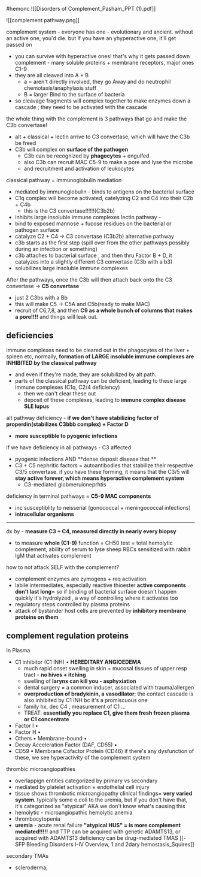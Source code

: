 #hemonc 
![[Disorders of Complement_Pasham_PPT (1).pdf]]

![[complement pathway.png]]

complement system - everyone has one - evolutionary and ancient. without an active one, you'd die. but if you have an yhyperactive one, it'll get passed on 
- you can survive with hyperactive ones! that's why it gets passed down 
complement - many soluble proteins + membrane receptors, major ones C1-9 
- they are all cleaved into A + B
	- a = aren't directly involved, they go Away and do neutrophil chemotaxis/anaphylaxis stuff
	- B = larger Bind to the surface of bacteria 
- so cleavage fragments will complex together to make enzymes down a cascade ; they need to be activated with the cascade

the whole thing with the complement is 3 pathways that go and make the C3b convertase!
- alt + classical + lectin arrive to C3 convertase, which will have the C3b be freed
- C3b will complex on **surface of the pathogen**
	- C3b can be recognized by **phagocytes** + engulfed
	- also C3b can recruit MAC C5-9 to make a pore and lyse the microbe 
	- and recruitment and activation of leukocytes 

classical pathway = immunoglobulin mediation 
- mediated by immunoglobulin - binds to antigens on the bacterial surface
- C1q complex will become activated, catelyzing C2 and C4 into their C2b + C4b
	- this is the C3 convertase!!!!!!(C3b2b)
- inhibits large insoluble immune complexes 
lectin pathway - 
- bind to exposed mannose + fucose residues on the bacterial or pathogen surface
- catalyze C2 + C4 -> C3 convertase (C3b2b)
alternative pathway 
- c3b starts as the first step (spill over from the other pathways possibly during an infection or something)
- c3b attaches to bacterial surface , and then thru Factor B + D, it catalyzes into a slightly different C3 convertase (C3b with a b3)
- solubilizes large insoluble immune complexes

After the pathways, once the C3b will then attach back onto the C3 convertase -> **C5 convertase** 
- just 2 C3bs with a Bb 
- this will make C5 -> C5A and C5b(ready to make MAC)
- recruit of C6,7,8, and then **C9 as a whole bunch of columns that makes a pore!!!!** and things will leak out. 

deficiencies
---
immune complexes need to be cleared out in the phagocytes of the liver + spleen etc, 
normally, **formation of LARGE insoluble immune complexes are INHIBITED by the classical pathway**
- and even if they're made, they are solubilized by alt path. 
- parts of the classical pathway can be deficient, leading to these large immune complexes (C1q, C2/4 deficiency)
	- then we can't clear these out
	- deposit of these complexes, leading to **immune complex disease SLE lupus**

alt pathway deficiency - **if we don't have stabilizing factor of properdin(stabilizes C3bbb complex) + Factor D**
- **more susceptible to pyogenic infections**

if we have deficiency in all pathways - C3 affected
- pyogenic infections AND **dense deposit disease that **
- C3 + C5 nephritic factors = autoantibodies that stabilize their respective C3/5 convertase. if you have these forming, it means that the C3/5 will **stay active forever, which means hyperactive complement system**
	- C3-mediated globmeruloneprhtis 

deficiency in terminal pathways = **C5-9 MAC components**
- inc susceptiblity to neisserial (gonococcal + meningococcal infections)
- **intracellular organisms** 

---
dx by - **measure C3 + C4, measured directly in nearly every biopsy**
- to measure **whole (C1-9)** function = CH50 test = total hemolytic complement, ability of serum to lyse sheep RBCs sensitized with rabbit IgM that activates complement 

how to not attack SELF with the complement? 
- complement enzymes are zymogens + req activation 
- labile intermediates, especially reactive thioester **active components don't last long**= so if binding of bacterial surface doesn't happen quickly it's hydrolyzed , a way of controlling where it activates too
- regulatory steps controlled by plasma proteins
- attack of bystander host cells are prevented by **inhibitory membrane proteins on them**

complement regulation proteins
---
In Plasma 
- C1 inhibitor (C1 INH) • **HEREDITARY ANGIOEDEMA**
	- much rapid onset swelling in skin + mucosal tissues of upper resp tract - **no hives + itching**
	- swelling of **larynx can kill you - asphyxiation**
	- dental surgery = a common inducer, associated with trauma/allergen 
	- **overproduction of bradykinin, a vasodilator**; the contact cascade is also inhibited by C1 INH bc it's a promiscuous one
	- family hx, dec C4 , measurement of C1 ... 
	- TREAT: **essentially you replace C1, give them fresh frozen plasma or C1 concentrate**
- Factor I • 
- Factor H • 
- Others • 
Membrane-bound •
- Decay Acceleration Factor (DAF, CD55) • 
- CD59 • Membrane Cofactor Protein (CD46)
if there's any dysfunction of these, we see hyperactivity of the complement system 

thrombic microangiopathies
- overlappign entities categorized by primary vs secondary 
- mediated by platelet activation + endothelial cell injury 
- tissue shows thrombotic microangiopathy 
clinical findings= **very varied system**. typically some e.coli to the uremia, but if you don't have that, it's categorized as "atypical" AKA we don't know what's causing this 
- hemolytic - microangiopathic hemolytic anemia
- thrombocytopenia
- **uremia** - acute renal failure 
**"atypical HUS" = is more complement mediated!!!!!**
and TTP can be acquired with genetic ADAMTS13, or acquired with ADAMTS13 deficiency 
can be drug-mediated TMAS 
[[-SFP Bleeding Disorders I-IV Overview, 1 and 2dary hemostasis_Squires]]

secondary TMAs
- scleroderma, 